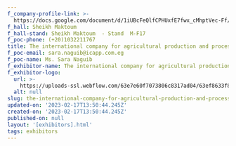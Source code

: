```yaml
---
f_company-profile-link: >-
  https://docs.google.com/document/d/1iUBcFeQlfCPHUxfE7fwx_cMhptVec-Ff/edit?usp=share_link&ouid=111844397792848099856&rtpof=true&sd=true
f_hall: Sheikh Maktoum
f_hall-stand: Sheikh Maktoum  - Stand  M-F17
f_poc-phone: (+20)1032211767
title: The international company for agricultural production and processing (ICAPP)
f_poc-email: sara.naguib@icapp.com.eg
f_poc-name: Ms. Sara Naguib
f_exhibitor-name: The international company for agricultural production and processing (ICAPP)
f_exhibitor-logo:
  url: >-
    https://uploads-ssl.webflow.com/63e7e60f7073806c8317ad04/63ef8633f84e9824a4f2a8f7_NjI0Zg.jpeg
  alt: null
slug: the-international-company-for-agricultural-production-and-processing-icapp
updated-on: '2023-02-17T13:50:44.245Z'
created-on: '2023-02-17T13:50:44.245Z'
published-on: null
layout: '[exhibitors].html'
tags: exhibitors
---
```



